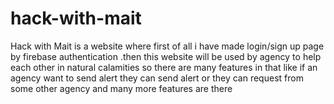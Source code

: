 # hack-with-mait

Hack with Mait is a website where first of all i have made login/sign up page by firebase authentication .then this website will be used by agency to help each other in natural calamities so there are many features in that like if an agency want to send alert they can send alert or they can request from some other agency and many more features are there

